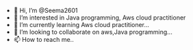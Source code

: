 - 👋 Hi, I’m @Seema2601
- 👀 I’m interested in Java programming, Aws cloud practitioner 
- 🌱 I’m currently learning Aws cloud practitioner...
- 💞️ I’m looking to collaborate on aws,Java programming...
- 📫 How to reach me..

<!---
Seema2601/Seema2601 is a ✨ special ✨ repository because its `README.md` (this file) appears on your GitHub profile.
You can click the Preview link to take a look at your changes.
--->
